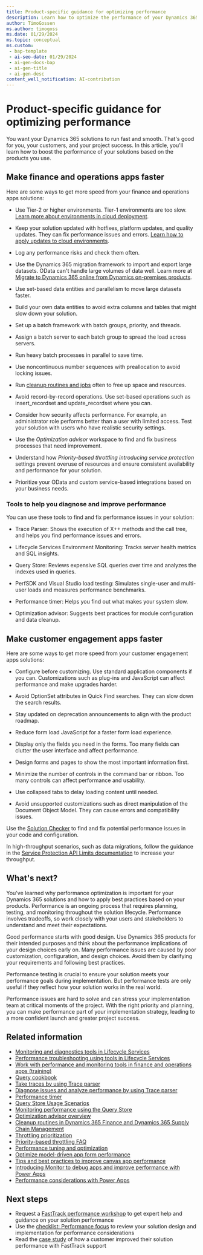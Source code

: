 ```yaml
---
title: Product-specific guidance for optimizing performance
description: Learn how to optimize the performance of your Dynamics 365 solutions depending on the apps that are part of the implementation.
author: TimoGossen
ms.author: timogoss
ms.date: 01/29/2024
ms.topic: conceptual
ms.custom:
 - bap-template
 - ai-seo-date: 01/29/2024
 - ai-gen-docs-bap
 - ai-gen-title
 - ai-gen-desc
content_well_notification: AI-contribution
---
```


# Product-specific guidance for optimizing performance

You want your Dynamics 365 solutions to run fast and smooth. That's good for you, your customers, and your project success. In this article, you'll learn how to boost the performance of your solutions based on the products you use.

## Make finance and operations apps faster

Here are some ways to get more speed from your finance and operations apps solutions:

- Use Tier-2 or higher environments. Tier-1 environments are too slow. [Learn more about environments in cloud deployment](/dynamics365/fin-ops-core/dev-itpro/deployment/cloud-deployment-overview).

- Keep your solution updated with hotfixes, platform updates, and quality updates. They can fix performance issues and errors. [Learn how to apply updates to cloud environments](/dynamics365/fin-ops-core/dev-itpro/deployment/apply-deployable-package-system).

- Log any performance risks and check them often.

- Use the Dynamics 365 migration framework to import and export large datasets. OData can't handle large volumes of data well. Learn more at [Migrate to Dynamics 365 online from Dynamics on-premises products](../migrate/overview.md).

- Use set-based data entities and parallelism to move large datasets faster.

- Build your own data entities to avoid extra columns and tables that might slow down your solution.

- Set up a batch framework with batch groups, priority, and threads.

- Assign a batch server to each batch group to spread the load across servers.

- Run heavy batch processes in parallel to save time.

- Use noncontinuous number sequences with preallocation to avoid locking issues.

- Run [cleanup routines and jobs](/dynamics365/fin-ops-core/dev-itpro/sysadmin/cleanuproutines) often to free up space and resources.

- Avoid record-by-record operations. Use set-based operations such as insert\_recordset and update\_recordset where you can.

- Consider how security affects performance. For example, an administrator role performs better than a user with limited access. Test your solution with users who have realistic security settings.

- Use the *Optimization advisor* workspace to find and fix business processes that need improvement.

- Understand how *Priority-based throttling introducing service protection* settings prevent overuse of resources and ensure consistent availability and performance for your solution.

- Prioritize your OData and custom service-based integrations based on your business needs.

### Tools to help you diagnose and improve performance

You can use these tools to find and fix performance issues in your solution:

- Trace Parser: Shows the execution of X++ methods and the call tree, and helps you find performance issues and errors.

- Lifecycle Services Environment Monitoring: Tracks server health metrics and SQL insights.

- Query Store: Reviews expensive SQL queries over time and analyzes the indexes used in queries.

- PerfSDK and Visual Studio load testing: Simulates single-user and multi-user loads and measures performance benchmarks.

- Performance timer: Helps you find out what makes your system slow.

- Optimization advisor: Suggests best practices for module configuration and data cleanup.

## Make customer engagement apps faster

Here are some ways to get more speed from your customer engagement apps solutions:

- Configure before customizing. Use standard application components if you can. Customizations such as plug-ins and JavaScript can affect performance and make upgrades harder.

- Avoid OptionSet attributes in Quick Find searches. They can slow down the search results.

- Stay updated on deprecation announcements to align with the product roadmap.

- Reduce form load JavaScript for a faster form load experience.

- Display only the fields you need in the forms. Too many fields can clutter the user interface and affect performance.

- Design forms and pages to show the most important information first.

- Minimize the number of controls in the command bar or ribbon. Too many controls can affect performance and usability.

- Use collapsed tabs to delay loading content until needed.

- Avoid unsupported customizations such as direct manipulation of the Document Object Model. They can cause errors and compatibility issues.

Use the [Solution Checker](/powerapps/maker/data-platform/use-powerapps-checker) to find and fix potential performance issues in your code and configuration.

In high-throughput scenarios, such as data migrations, follow the guidance in the [Service Protection API Limits documentation](/powerapps/developer/data-platform/api-limits#how-to-maximize-throughput) to increase your throughput.

## What's next?

You've learned why performance optimization is important for your Dynamics 365 solutions and how to apply best practices based on your products. Performance is an ongoing process that requires planning, testing, and monitoring throughout the solution lifecycle. Performance involves tradeoffs, so work closely with your users and stakeholders to understand and meet their expectations.

Good performance starts with good design. Use Dynamics 365 products for their intended purposes and think about the performance implications of your design choices early on. Many performance issues are caused by poor customization, configuration, and design choices. Avoid them by clarifying your requirements and following best practices.

Performance testing is crucial to ensure your solution meets your performance goals during implementation. But performance tests are only useful if they reflect how your solution works in the real world.

Performance issues are hard to solve and can stress your implementation team at critical moments of the project. With the right priority and planning, you can make performance part of your implementation strategy, leading to a more confident launch and greater project success.

## Related information

- [Monitoring and diagnostics tools in Lifecycle Services](/dynamics365/fin-ops-core/dev-itpro/lifecycle-services/monitoring-diagnostics)
- [Performance troubleshooting using tools in Lifecycle Services](/dynamics365/fin-ops-core/dev-itpro/lifecycle-services/performancetroubleshooting)
- [Work with performance and monitoring tools in finance and operations apps (training)](/learn/modules/performance-monitoring-finance-operations/)
- [Query cookbook](/dynamics365/fin-ops-core/dev-itpro/lifecycle-services/querycookbook)
- [Take traces by using Trace parser](/dynamics365/fin-ops-core/dev-itpro/perf-test/trace-trace-tutorial)
- [Diagnose issues and analyze performance by using Trace parser](/dynamics365/fin-ops-core/dev-itpro/perf-test/trace-parser)
- [Performance timer](/dynamics365/fin-ops-core/dev-itpro/perf-test/performance-timer)
- [Query Store Usage Scenarios](/sql/relational-databases/performance/query-store-usage-scenarios)
- [Monitoring performance using the Query Store](/sql/relational-databases/performance/monitoring-performance-by-using-the-query-store)
- [Optimization advisor overview](/dynamics365/fin-ops-core/dev-itpro/sysadmin/optimization-advisor-overview)
- [Cleanup routines in Dynamics 365 Finance and Dynamics 365 Supply Chain Management](/dynamics365/fin-ops-core/dev-itpro/sysadmin/cleanuproutines)
- [Throttling prioritization](/dynamics365/fin-ops-core/dev-itpro/data-entities/priority-based-throttling)
- [Priority-based throttling FAQ](/dynamics365/fin-ops-core/dev-itpro/data-entities/throttling-faq)
- [Performance tuning and optimization](/power-platform/admin/performance-tuning-and-optimization)
- [Optimize model-driven app form performance](/powerapps/maker/model-driven-apps/optimize-form-performance)
- [Tips and best practices to improve canvas app performance](/powerapps/maker/canvas-apps/performance-tips)
- [Introducing Monitor to debug apps and improve performance with Power Apps](https://powerapps.microsoft.com/blog/introducing-monitor-to-debug-apps-and-improve-performance/)
- [Performance considerations with Power Apps](https://powerapps.microsoft.com/blog/performance-considerations-with-powerapps/)

## Next steps

- Request a [FastTrack performance workshop](performing-solution-workshop-strategy.md) to get expert help and guidance on your solution performance
- Use the [checklist: Performance focus](performing-solution-product-checklist.md) to review your solution design and implementation for performance considerations
- Read the [case study](performing-solution-product-case-study.md) of how a customer improved their solution performance with FastTrack support
